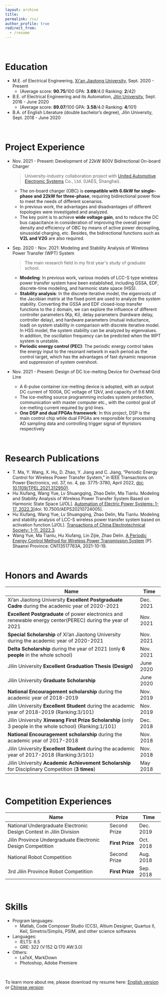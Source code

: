 ```yaml
---
layout: archive
title:
permalink: /cv/
author_profile: true
redirect_from:
  - /resume
---
```



<br>

Education
======
* M.E. of Electrical Engineering, [Xi'an Jiaotong University](http://en.xjtu.edu.cn/), Sept. 2020 - Present  
  * (Average score: **90.75**/100  GPA: **3.69**/4.0  Ranking: **2**/42)
* B.E. of Electrical Engineering and its Automation,  [Jilin University](http://global.jlu.edu.cn/),  Sept. 2016 - June 2020  
  * (Average score: **89.07**/100  GPA: **3.58**/4.0  Ranking: **4**/101)
* B.A. of English Literature (double bachelor’s degree), Jilin University, Sept. 2018 - June 2020

<br>

Project Experience
======
* Nov. 2021 - Present: Development of 22kW 800V Bidirectional On-board Charger
  > University-industry collaboration project with [United Automotive Electronic Systems](https://www.bosch.com.cn/en/our-company/bosch-in-china/united-automotive-electronic-systems/) Co., Ltd. (UAES, Shanghai).
  *  The on-board charger (OBC) is **compatible with 6.6kW for single-phase and 22kW for three-phase**, requiring bidirectional power flow to meet the needs of different scenarios.
  * In previous work, the advantages and disadvantages of different topologies were investigated and analyzed. 
  * The key point is to achieve **wide voltage gain**, and to reduce the DC bus capacitance in consideration of improving the overall power density and efficiency of OBC by means of active power decoupling, sinusoidal charging, etc. Besides, the bidirectional functions such as **V2L and V2G** are also required.

* Sep. 2020 - Nov. 2021: Modeling and Stability Analysis of Wireless Power Transfer (WPT) System
  > The main research field in my first year's study of graduate school.
  * **Modeling**: In previous work, various models of LCC-S type wireless power transfer system have been established, including GSSA, EDF, discrete-time modeling, and harmonic state space (HSS).
  * **Stability analysis**: In the discrete iterative model, the eigenroots of the Jacobian matrix at the fixed point are used to analyze the system stability. Converting the GSSA and EDF closed-loop transfer functions to the z domain, we can explore the influence of different controller parameters (Kp, Ki), delay parameters (hardware delay, controller delay), and hardware parameters (mutual inductance, load) on system stability in comparison with discrete iterative model. In HSS model, the system stability can be analyzed by eigenvalues. In addition, the oscillation frequency can be predicted when the WPT system is unstable.
  * **Periodic energy control (PEC)**: The periodic energy control takes the energy input to the resonant network in each period as the control target, which has the advantages of fast dynamic response and suppression of system overshoot.

* Nov. 2021 - Present: Design of DC Ice-melting Device for Overhead Grid Line
  * A 6-pulse container ice-melting device is adopted, with an output DC current of 1000A, DC voltage of 12kV, and capacity of 9.6 MW.
  * The ice-melting source programming includes system protection, communication with master computer etc., with the control goal of ice-melting current required by grid lines.
  * **One DSP and dual FPGAs framework**: In this project, DSP is the main control chip while dual FPGAs are responsible for processing AD sampling data and controlling trigger signal of thyristors respectively


<br>

Research Publications
======
* T. Ma, Y. Wang, X. Hu, D. Zhao, Y. Jiang and C. Jiang, ”Periodic Energy Control for Wireless Power Transfer System,” in IEEE Transactions on Power Electronics, vol. 37, no. 4, pp. 3775-3780, April 2022, [doi: 10.1109/TPEL.2021.3129501](https://ieeexplore.ieee.org/document/9623422).
* Hu Xiufang, Wang Yue, Lv Shuangqing, Zhao Delin, Ma Tianlu. Modeling and Stability Analysis of Wireless Power Transfer System Based on Harmonic State Space [J/OL]. [Automation of Electric Power Systems: 1-17, 2022.3](https://kns.cnki.net/kcms/detail/detail.aspx?dbcode=CJFD&dbname=CJFDLAST2022&filename=DLXT202211014&uniplatform=NZKPT&v=JjENo4CVsXCUkQ54HlCHxI4ZgRtMZAVD6ut1LtnkQl-IM3IEzGAvvugMBzotnrx1)[doi: 10.7500/AEPS20210724005].
* Hu Xiufang, Wang Yue, Lv Shuangqing, Zhao Delin, Ma Tianlu. Modeling and stability analysis of LCC-S wireless power transfer system based on activation function [J/OL]. [Transactions of China Electrotechnical Society: 1-11, 2022.3](https://kns.cnki.net/kcms/detail/detail.aspx?dbcode=CAPJ&dbname=CAPJLAST&filename=DGJS20220302005&uniplatform=NZKPT&v=DGsAAIqa5NH2QT6pcFDQ4gIJwVPWTyLywxJcfxGHrJClhoFtcWjrt8pTUOBeW2-u).
* Wang Yue, Ma Tianlu, Hu Xiufang, Lin Zijie, Zhao Delin. [A Periodic Energy Control Method for Wireless Power Transmission System](https://oversea.cnki.net/KCMS/detail/detail.aspx?dbcode=SCPD&dbname=SCPD202103&filename=CN113517763A&uniplatform=OVERSEA&v=n_qfpsHOjDvYeAlz-eGQk-IvC9U80iUDWIrC-pE74Q0pgvCkgMQNl2zjU7JqRl_B) [P]. Shaanxi Province: CN113517763A, 2021-10-19.

<br>

Honors and Awards
======

| Name | Time |
| ------ | ------ |
| Xi’an Jiaotong University **Excellent Postgraduate Cadre** during the academic year of 2020-2021 | Dec. 2021 |
| **Excellent Postgraduate** of power electronics and renewable energy center(PEREC) during the year of 2021 | Nov. 2021 |
| **Special Scholarship** of Xi’an Jiaotong University during the academic year of 2020-2021 | Nov. 2021 | 
| **Delta Scholarship** during the year of 2021 (only **6 people** in the whole school) | Nov. 2021 |
| Jilin University **Excellent Graduation Thesis (Design)** | June 2020 |
| Jilin University **Graduate Scholarship** | June 2020 |
| **National Encouragement scholarship** during the academic year of 2018-2019 | Nov. 2019 |
| Jilin University **Excellent Student** during the academic year of 2018-2019 (Ranking:3/101) | Nov. 2019 |
| Jilin University **Xinwang First Prize Scholarship** (only 3 people in the whole school) (Ranking:1/101) | Dec. 2018 |
|  **National Encouragement scholarship** during the academic year of 2017-2018 | Nov. 2018 |
|  Jilin University **Excellent Student** during the academic year of 2017-2018 (Ranking:3/101) | Nov. 2018 |
|  Jilin University **Academic Achievement Scholarship** for Disciplinary Competition (**3 times**) | May 2018 |

<br>

Competition Experiences
======

| Name | Prize | Time |
| ------ | ------ | ------ |
|  National Undergraduate Electronic Design Contest in Jilin Division | Second Prize | Dec. 2019 |
|  Jilin Province Undergraduate Electronic Design Competition | **First Prize** | Oct. 2018 |
|  National Robot Competition | Second Prize | Aug. 2018 |
|  3rd Jilin Province Robot Competition | **First Prize** | Sep. 2018 |


<br>

Skills
======
* Program languages: 
  * Matlab, Code Composer Studio (CCS), Altium Designer, Quartus II, Keil, Simetrix/Simplis, PSIM, and other
science softwares
* Languages:
  * IELTS: 6.5
  * GRE: 322 (V:152 Q:170 AW:3.0)
* Others:
  * LaTeX, MarkDown
  * Photoshop, Adobe Premiere


<br>

To learn more about me, please download my resume here: [English version](/files/DelinCV_en.pdf) or [Chinese version](/files/DelinCV_cn.pdf)

<!-- Skills
======
* Skill 1
* Skill 2
  * Sub-skill 2.1
  * Sub-skill 2.2
  * Sub-skill 2.3
* Skill 3 -->
<!-- 
Publications
======
  <ul>{% for post in site.publications %}
    {% include archive-single-cv.html %}
  {% endfor %}</ul>
  
Talks
======
  <ul>{% for post in site.talks %}
    {% include archive-single-talk-cv.html %}
  {% endfor %}</ul>
  
Teaching
======
  <ul>{% for post in site.teaching %}
    {% include archive-single-cv.html %}
  {% endfor %}</ul>
  
Service and leadership
======
* Currently signed in to 43 different slack teams -->
